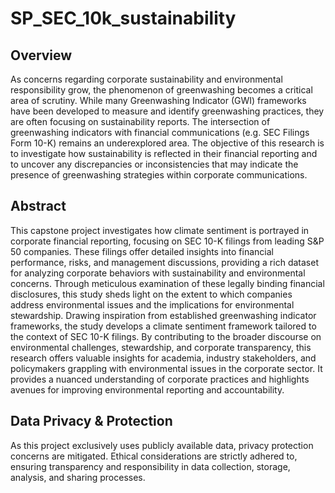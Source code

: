 # SP_SEC_10k_sustainability


## Overview
As concerns regarding corporate sustainability and environmental responsibility grow, the phenomenon of greenwashing becomes a critical area of scrutiny. While many Greenwashing Indicator (GWI) frameworks have been developed to measure and identify greenwashing practices, they are often focusing on sustainability reports. The intersection of greenwashing indicators with financial communications (e.g. SEC Filings Form 10-K) remains an underexplored area. The objective of this research is to investigate how sustainability is reflected in their financial reporting and to uncover any discrepancies or inconsistencies that may indicate the presence of greenwashing strategies within corporate communications.

## Abstract

This capstone project investigates how climate sentiment is portrayed in corporate financial reporting,
focusing on SEC 10-K filings from leading S&P 50 companies. These filings offer detailed insights into
financial performance, risks, and management discussions, providing a rich dataset for analyzing
corporate behaviors with sustainability and environmental concerns. Through meticulous examination of
these legally binding financial disclosures, this study sheds light on the extent to which companies
address environmental issues and the implications for environmental stewardship. Drawing inspiration
from established greenwashing indicator frameworks, the study develops a climate sentiment framework
tailored to the context of SEC 10-K filings. By contributing to the broader discourse on environmental
challenges, stewardship, and corporate transparency, this research offers valuable insights for
academia, industry stakeholders, and policymakers grappling with environmental issues in the corporate
sector. It provides a nuanced understanding of corporate practices and highlights avenues for improving
environmental reporting and accountability.


## Data Privacy & Protection

As this project exclusively uses publicly available data, privacy protection concerns are mitigated. Ethical considerations are strictly adhered to, ensuring transparency and responsibility in data collection, storage, analysis, and sharing processes.


